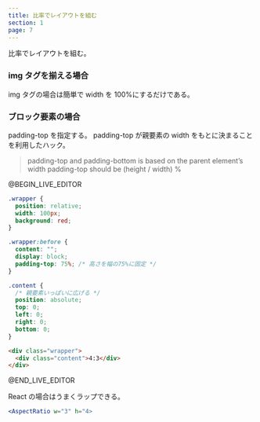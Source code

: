 ```yaml
---
title: 比率でレイアウトを組む
section: 1
page: 7
---
```


比率でレイアウトを組む。

### img タグを揃える場合

img タグの場合は簡単で width を 100%にするだけである。

### ブロック要素の場合

padding-top を指定する。
padding-top が親要素の width をもとに決まることを利用したハック。

> padding-top and padding-bottom is based on the parent element’s width
> padding-top should be (height / width) %

@BEGIN_LIVE_EDITOR

```css
.wrapper {
  position: relative;
  width: 100px;
  background: red;
}

.wrapper:before {
  content: "";
  display: block;
  padding-top: 75%; /* 高さを幅の75%に固定 */
}

.content {
  /* 親要素いっぱいに広げる */
  position: absolute;
  top: 0;
  left: 0;
  right: 0;
  bottom: 0;
}
```

```html
<div class="wrapper">
  <div class="content">4:3</div>
</div>
```

@END_LIVE_EDITOR

React の場合はうまくラップできる。

```.jsx
<AspectRatio w="3" h="4>
```
